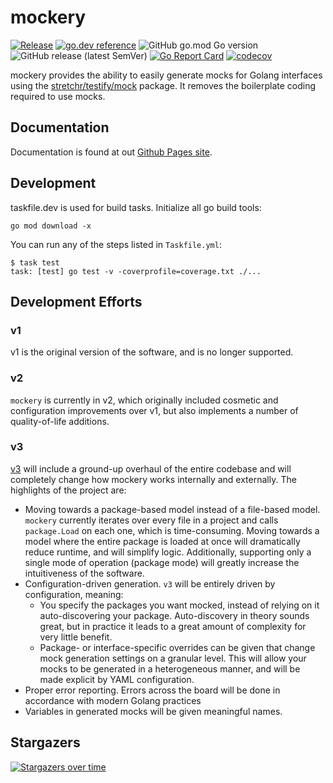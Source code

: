 
mockery
=======
[![Release](https://github.com/vektra/mockery/actions/workflows/release.yml/badge.svg)](https://github.com/vektra/mockery/actions/workflows/release.yml) [![go.dev reference](https://img.shields.io/badge/go.dev-reference-007d9c?logo=go&logoColor=white&style=flat-square)](https://pkg.go.dev/github.com/vektra/mockery/v2?tab=overview) ![GitHub go.mod Go version](https://img.shields.io/github/go-mod/go-version/vektra/mockery) ![GitHub release (latest SemVer)](https://img.shields.io/github/v/release/vektra/mockery) [![Go Report Card](https://goreportcard.com/badge/github.com/vektra/mockery)](https://goreportcard.com/report/github.com/vektra/mockery) [![codecov](https://codecov.io/gh/vektra/mockery/branch/master/graph/badge.svg)](https://codecov.io/gh/vektra/mockery)

mockery provides the ability to easily generate mocks for Golang interfaces using the [stretchr/testify/mock](https://pkg.go.dev/github.com/stretchr/testify/mock?tab=doc) package. It removes the boilerplate coding required to use mocks.

Documentation
--------------

Documentation is found at out [Github Pages site](https://vektra.github.io/mockery/).

Development
------------

taskfile.dev is used for build tasks. Initialize all go build tools:

```
go mod download -x
```

You can run any of the steps listed in `Taskfile.yml`:

```
$ task test
task: [test] go test -v -coverprofile=coverage.txt ./...
```

Development Efforts
-------------------

### v1

v1 is the original version of the software, and is no longer supported.

### v2

`mockery` is currently in v2, which originally included cosmetic and configuration improvements over v1, but also implements a number of quality-of-life additions.

### v3

[v3](https://github.com/vektra/mockery/projects/3) will include a ground-up overhaul of the entire codebase and will completely change how mockery works internally and externally. The highlights of the project are:
- Moving towards a package-based model instead of a file-based model. `mockery` currently iterates over every file in a project and calls `package.Load` on each one, which is time-consuming. Moving towards a model where the entire package is loaded at once will dramatically reduce runtime, and will simplify logic. Additionally, supporting only a single mode of operation (package mode) will greatly increase the intuitiveness of the software.
- Configuration-driven generation. `v3` will be entirely driven by configuration, meaning:
  * You specify the packages you want mocked, instead of relying on it auto-discovering your package. Auto-discovery in theory sounds great, but in practice it leads to a great amount of complexity for very little benefit.
  * Package- or interface-specific overrides can be given that change mock generation settings on a granular level. This will allow your mocks to be generated in a heterogeneous manner, and will be made explicit by YAML configuration.
 - Proper error reporting. Errors across the board will be done in accordance with modern Golang practices
 - Variables in generated mocks will be given meaningful names.



Stargazers
----------

[![Stargazers over time](https://starchart.cc/vektra/mockery.svg)](https://starchart.cc/vektra/mockery)

